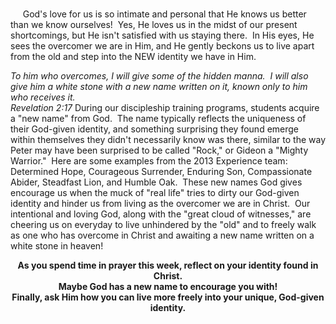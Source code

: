 <p><br />     God's love for us is so intimate and personal that He knows us better than we know ourselves!  Yes, He loves us in the midst of our present shortcomings, but He isn't satisfied with us staying there.  In His eyes, He sees the overcomer we are in Him, and He gently beckons us to live apart from the old and step into the NEW identity we have in Him.</p>
<p><em class="caption">To him who overcomes, I will give some of the hidden manna.  I will also give him a white stone with a new name written on it, known only to him who receives it. <br />Revelation 2:17 </em>During our discipleship training programs, students acquire a "new name" from God.  The name typically reflects the uniqueness of their God-given identity, and something surprising they found emerge within themselves they didn't necessarily know was there, similar to the way Peter may have been surprised to be called "Rock," or Gideon a "Mighty Warrior."  Here are some examples from the 2013 Experience team: Determined Hope, Courageous Surrender, Enduring Son, Compassionate Abider, Steadfast Lion, and Humble Oak.  These new names God gives encourage us when the muck of "real life" tries to dirty our God-given identity and hinder us from living as the overcomer we are in Christ.  Our intentional and loving God, along with the "great cloud of witnesses," are cheering us on everyday to live unhindered by the "old" and to freely walk as one who has overcome in Christ and awaiting a new name written on a white stone in heaven!</p>
<p style="text-align: center;"><strong>As you spend time in prayer this week, reflect on your identity found in Christ.</strong><br /><strong>Maybe God has a new name to encourage you with! </strong><br /><strong>Finally, ask Him how you can live more freely into your unique, God-given identity.</strong></p>